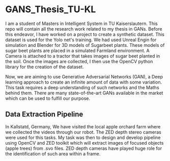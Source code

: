 # GANS_Thesis_TU-KL
I am a student of Masters in Intelligent System in TU Kaiserslautern. This repo will contain all the research work related to my thesis in GANs. Before this endeavor, I have worked on a project to create a synthetic dataset. This dataset is used for the Yolo net's training. We had used Unreal Engin for simulation and Blender for 3D models of Sugarbeet plants. These models of sugar beet plants are placed in a simulated Farmland environment. A Camera is attached to a tractor that takes images of sugar beet planted in the soil.  Once the images are collected, I  then use the OpenCV python library for the creation of the dataset. 

Now, we are aiming to use Generative Adversarial Networks (GAN), a Deep learning approach to create an infinite amount of data with some variation. This task requires a deep understanding of such networks and the Maths behind them. There are many state-of-the-art GANs available in the market which can be used to fulfill our purpose. 

## Data Extraction Pipeline

In Kallstatd, Germany, We have visited the local apple orchard farm where we collected the videos through our robot. The ZED depth stereo cameras were used for this tasks. My task was then to design and develop pipeline using OpenCV and ZED toolkit which will extract images of focused objects (apple trees) from .svo files. ZED depth cameras have played huge role for the identification of such area within a frame. 


